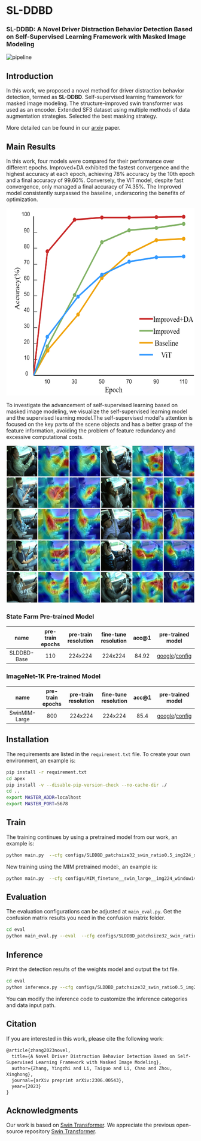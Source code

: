 # SL-DDBD

### SL-DDBD: A Novel Driver Distraction Behavior Detection Based on Self-Supervised Learning Framework with Masked Image Modeling



![pipeline](pipeline.png)

## Introduction

In this work, we proposed a novel method for driver distraction behavior detection, termed as **SL-DDBD**. Self-supervised learning framework for masked image modeling. The structure-improved swin transformer was used as an encoder. Extended SF3 dataset using multiple methods of data augmentation strategies. Selected the best masking strategy.

More detailed can be found in our [arxiv](https://arxiv.org/ftp/arxiv/papers/2306/2306.00543.pdf) paper.

## Main Results

In this work, four models were compared for their performance over different epochs. Improved+DA exhibited the fastest convergence and the highest accuracy at each epoch, achieving 78% accuracy by the 10th epoch and a final accuracy of 99.60%. Conversely, the ViT model, despite fast convergence, only managed a final accuracy of 74.35%. The Improved model consistently surpassed the baseline, underscoring the benefits of optimization.

<div align="center">
    <img src="acdm.png" height="500px" />
</div>

To investigate the advancement of self-supervised learning based on masked image modeling, we visualize the self-supervised learning model and the supervised learning model.The self-supervised model's attention is focused on the key parts of the scene objects and has a better grasp of the feature information, avoiding the problem of feature redundancy and excessive computational costs.

![vss](vss.jpg)

### State Farm Pre-trained Model

| name | pre-train epochs | pre-train resolution | fine-tune resolution | acc@1 | pre-trained model |
| :---: | :---: | :---: | :---: | :---: | :---: |
| SLDDBD-Base | 110 | 224x224 | 224x224 | 84.92 | [google](https://drive.google.com/file/d/1Cy7XrFERX-2W6I9hS7r2WGZoiG0b3e49/view?usp=sharing)/[config](configs/SLDDBD_patchsize32_swin_ratio0.5_img224_statefarm_110ep.yaml) | 

### ImageNet-1K Pre-trained Model

| name | pre-train epochs | pre-train resolution | fine-tune resolution | acc@1 | pre-trained model |
| :---: | :---: | :---: | :---: | :---: | :---: |
| SwinMIM-Large | 800 | 224x224 | 224x224 | 85.4 | [google](https://drive.google.com/file/d/1DCELfGormJK0xbMU2A-mvBWZStSbDUfd/view?usp=sharing)/[config](configs/MIM_finetune__swin_large__img224_window14__800ep.yaml) | 
## Installation

 The requirements are listed in the `requirement.txt` file. To create your own environment, an example is:

```bash
pip install -r requirement.txt
cd apex
pip install -v --disable-pip-version-check --no-cache-dir ./
cd ..
export MASTER_ADDR=localhost
export MASTER_PORT=5678
```

## Train

 The training continues by using a pretrained model from our work, an example is:

```bash
python main.py  --cfg configs/SLDDBD_patchsize32_swin_ratio0.5_img224_statefarm_110ep.yaml --pretrained SLDDBD_patchsize32_swin_ratio0.5_img224_statefarm_110ep.pth --data-path dataset --local_rank 0 --batch-size 32
```
 New training using the MIM pretrained model:, an example is:

```bash
python main.py  --cfg configs/MIM_finetune__swin_large__img224_window14__800ep.yaml --pretrained MIM_finetune__swin_large__img224_window14__800ep.pth --data-path dataset --local_rank 0 --batch-size 32
```


## Evaluation

The evaluation configurations can be adjusted at `main_eval.py`.
Get the confusion matrix results you need in the confusion matrix folder.

```bash
cd eval
python main_eval.py --eval  --cfg configs/SLDDBD_patchsize32_swin_ratio0.5_img224_statefarm_110ep.yaml  --resume ./SLDDBD_patchsize32_swin_ratio0.5_img224_statefarm_110ep.pth --local_rank 0 --data-path  dataset
```

## Inference

Print the detection results of the weights model and output the txt file.


```bash
cd eval
python inference.py --cfg configs/SLDDBD_patchsize32_swin_ratio0.5_img224_statefarm_110ep.yaml  --resume ./SLDDBD_patchsize32_swin_ratio0.5_img224_statefarm_110ep.pth --local_rank 0
```
You can modify the inference code to customize the inference categories and data input path.

## Citation

If you are interested in this work, please cite the following work:

```
@article{zhang2023novel,
  title={A Novel Driver Distraction Behavior Detection Based on Self-Supervised Learning Framework with Masked Image Modeling},
  author={Zhang, Yingzhi and Li, Taiguo and Li, Chao and Zhou, Xinghong},
  journal={arXiv preprint arXiv:2306.00543},
  year={2023}
}
```

## Acknowledgments

Our work is based on [Swin Transformer](https://github.com/microsoft/Swin-Transformer).  We appreciate the previous open-source repository [Swin Transformer](https://github.com/microsoft/Swin-Transformer).

